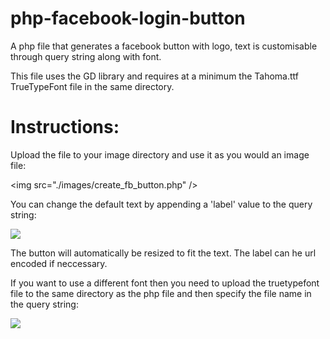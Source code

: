 php-facebook-login-button
=========================

A php file that generates a facebook button with logo, text is customisable through query string along with font.

This file uses the GD library and requires at a minimum the Tahoma.ttf TrueTypeFont file in the same directory.

Instructions:
=============

Upload the file to your image directory and use it as you would an image file:

&lt;img src="./images/create_fb_button.php" />

You can change the default text by appending a 'label' value to the query string:

<img src="./images/create_fb_button.php?label=Connect with my Facebook Button" />

The button will automatically be resized to fit the text.  The label can he url encoded if neccessary.

If you want to use a different font then you need to upload the truetypefont file to the same directory as 
the php file and then specify the file name in the query string:

<img src="./images/create_fb_button.php?font=comicsans.ttf" />
